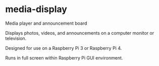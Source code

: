 # media-display
Media player and announcement board

Displays photos, videos, and announcements on a computer monitor or television.

Designed for use on a Raspberry Pi 3 or Raspberry Pi 4.

Runs in full screen within Raspberry Pi GUI environment.